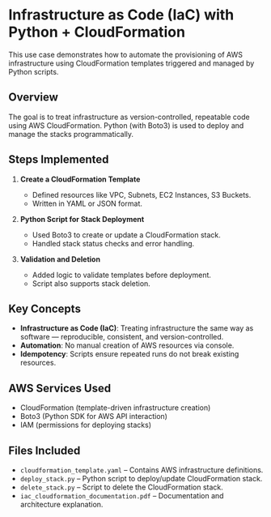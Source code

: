 # Infrastructure as Code (IaC) with Python + CloudFormation

This use case demonstrates how to automate the provisioning of AWS infrastructure using CloudFormation templates triggered and managed by Python scripts.

## Overview

The goal is to treat infrastructure as version-controlled, repeatable code using AWS CloudFormation. Python (with Boto3) is used to deploy and manage the stacks programmatically.

## Steps Implemented

1. **Create a CloudFormation Template**
   - Defined resources like VPC, Subnets, EC2 Instances, S3 Buckets.
   - Written in YAML or JSON format.

2. **Python Script for Stack Deployment**
   - Used Boto3 to create or update a CloudFormation stack.
   - Handled stack status checks and error handling.

3. **Validation and Deletion**
   - Added logic to validate templates before deployment.
   - Script also supports stack deletion.

## Key Concepts

- **Infrastructure as Code (IaC)**: Treating infrastructure the same way as software — reproducible, consistent, and version-controlled.
- **Automation**: No manual creation of AWS resources via console.
- **Idempotency**: Scripts ensure repeated runs do not break existing resources.

## AWS Services Used

- CloudFormation (template-driven infrastructure creation)
- Boto3 (Python SDK for AWS API interaction)
- IAM (permissions for deploying stacks)

## Files Included

- `cloudformation_template.yaml` – Contains AWS infrastructure definitions.
- `deploy_stack.py` – Python script to deploy/update CloudFormation stack.
- `delete_stack.py` – Script to delete the CloudFormation stack.
- `iac_cloudformation_documentation.pdf` – Documentation and architecture explanation.
